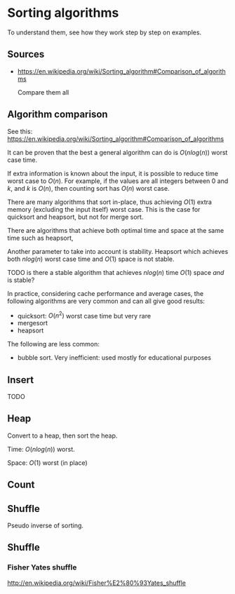 # Sorting algorithms

To understand them, see how they work step by step on examples.

## Sources

-   <https://en.wikipedia.org/wiki/Sorting_algorithm#Comparison_of_algorithms>

    Compare them all

## Algorithm comparison

See this: <https://en.wikipedia.org/wiki/Sorting_algorithm#Comparison_of_algorithms>

It can be proven that the best a general algorithm can do is $O(n log(n))$ worst case time.

If extra information is known about the input, it is possible to reduce time worst case to $O(n)$.
For example, if the values are all integers between $0$ and $k$, and $k$ is $O(n)$, then
counting sort has $O(n)$ worst case.

There are many algorithms that sort in-place, thus achieving $O(1)$ extra memory
(excluding the input itself) worst case. This is the case for quicksort and heapsort,
but not for merge sort.

There are algorithms that achieve both optimal time and space at the same time such as heapsort,

Another parameter to take into account is stability.
Heapsort which achieves both $n log(n)$ worst case time and $O(1)$ space is not stable.

TODO is there a stable algorithm that achieves $n log(n)$ time $O(1)$ space *and* is stable?

In practice, considering cache performance and average cases, the following algorithms are very
common and can all give good results:

- quicksort: $O(n^2)$ worst case time but very rare
- mergesort
- heapsort

The following are less common:

- bubble sort. Very inefficient: used mostly for educational purposes

## Insert

TODO

## Heap

Convert to a heap, then sort the heap.

Time: $O(n log(n))$ worst.

Space: $O(1)$ worst (in place)

## Count

## Shuffle

Pseudo inverse of sorting.

## Shuffle

### Fisher Yates shuffle

<http://en.wikipedia.org/wiki/Fisher%E2%80%93Yates_shuffle>
